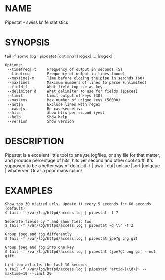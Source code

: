 # NAME

Pipestat - swiss knife statistics

# SYNOPSIS

tail -f some.log  | pipestat \[options\] \[regex\] ... \[regex\]

    Options:
     --timefreq|-t     Frequency of output in seconds (5)
     --linefreq        Frequency of output in lines (none)
     --maxtime|-m      Time before closing the pipe in seconds (60)
     --maxlines        Maximum numbers of lines to parse (unlimited)
     --field|f         What field top use as key
     --delimiter|d     What delimiter to use for fields (spaces)
     --limit           Limit output of keys (30)
     --maxkeys         Max number of unique keys (50000)
     --not|n           Exclude lines with regex
     --case|s          Be casesensetive
     --hits            Show hits per second (yes)
     --help            Show help
     --version         Show version

# DESCRIPTION

Pipestat is a excellent little tool to analyse logfiles, or any file for that matter, and produce percentage of hits, hits per second and other cool stuff.
It's supposed to be a better way of doin tail -f | awk | cut| unique  |sort |uniqeue | whaterver. Or as a poor mans splunk

# EXAMPLES
```console
Show top 30 visited urls. Update it every 5 seconds for 60 seconds (default)
$ tail -f /var/log/httpd/access.log | pipestat -f 7
```
    Seperate fields by " and show field two
    $ tail -f /var/log/httpd/access.log | pipestat -d \\" -f 2

    Group jpeg and jpg differently
    $ tail -f /var/log/httpd/access.log | pipestat jpe?g png gif

    Group jpeg and jpg into one key
    $ tail -f /var/log/httpd/access.log | pipestat (jpe?g) png gif --not gift

    List top articles the last 10 seconds
    $ tail -f /var/log/httpd/access.log | pipestat 'artid=(\\d+)' --maxtime=10 --limit 20 
